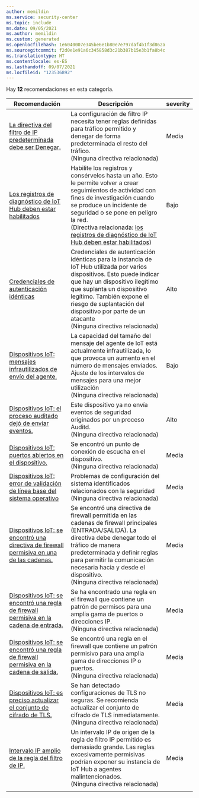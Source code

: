 ```yaml
---
author: memildin
ms.service: security-center
ms.topic: include
ms.date: 09/05/2021
ms.author: memildin
ms.custom: generated
ms.openlocfilehash: 1e6040007e345be6e1b80e7e797daf4b1f3d862a
ms.sourcegitcommit: f2d0e1e91a6c345858d3c21b387b15e3b1fa8b4c
ms.translationtype: HT
ms.contentlocale: es-ES
ms.lasthandoff: 09/07/2021
ms.locfileid: "123536892"
---
```

Hay **12** recomendaciones en esta categoría.

|Recomendación |Descripción |severity |
|---|---|---|
|[ La directiva del filtro de IP predeterminada debe ser Denegar.](https://portal.azure.com/#blade/Microsoft_Azure_Security/RecommendationsBlade/assessmentKey/5a3d6cdd-8eb3-46d2-ba11-d24a0d47fe65) |La configuración de filtro IP necesita tener reglas definidas para tráfico permitido y denegar de forma predeterminada el resto del tráfico.<br />(Ninguna directiva relacionada) |Media |
|[Los registros de diagnóstico de IoT Hub deben estar habilitados](https://portal.azure.com/#blade/Microsoft_Azure_Security/RecommendationsBlade/assessmentKey/77785808-ce86-4e40-b45f-19110a547397) |Habilite los registros y consérvelos hasta un año. Esto le permite volver a crear seguimientos de actividad con fines de investigación cuando se produce un incidente de seguridad o se pone en peligro la red.<br />(Directiva relacionada: [los registros de diagnóstico de IoT Hub deben estar habilitados](https://portal.azure.com/#blade/Microsoft_Azure_Policy/PolicyDetailBlade/definitionId/%2fproviders%2fMicrosoft.Authorization%2fpolicyDefinitions%2f383856f8-de7f-44a2-81fc-e5135b5c2aa4)) |Bajo |
|[Credenciales de autenticación idénticas](https://portal.azure.com/#blade/Microsoft_Azure_Security/RecommendationsBlade/assessmentKey/9d07b7e6-2986-4964-a76c-b2689604e212) |Credenciales de autenticación idénticas para la instancia de IoT Hub utilizada por varios dispositivos. Esto puede indicar que hay un dispositivo ilegítimo que suplanta un dispositivo legítimo. También expone el riesgo de suplantación del dispositivo por parte de un atacante<br />(Ninguna directiva relacionada) |Alto |
|[Dispositivos IoT: mensajes infrautilizados de envío del agente.](https://portal.azure.com/#blade/Microsoft_Azure_Security/RecommendationsBlade/assessmentKey/a9a59ebb-5d6f-42f5-92a1-036fd0fd1879) |La capacidad del tamaño del mensaje del agente de IoT está actualmente infrautilizada, lo que provoca un aumento en el número de mensajes enviados. Ajuste de los intervalos de mensajes para una mejor utilización<br />(Ninguna directiva relacionada) |Bajo |
|[ Dispositivos IoT: el proceso auditado dejó de enviar eventos.](https://portal.azure.com/#blade/Microsoft_Azure_Security/RecommendationsBlade/assessmentKey/d74d2738-2485-4103-9919-69c7e63776ec) |Este dispositivo ya no envía eventos de seguridad originados por un proceso Auditd.<br />(Ninguna directiva relacionada) |Alto |
|[Dispositivos IoT: puertos abiertos en el dispositivo.](https://portal.azure.com/#blade/Microsoft_Azure_Security/RecommendationsBlade/assessmentKey/1a36f14a-8bd8-45f5-abe5-eef88d76ab5b) |Se encontró un punto de conexión de escucha en el dispositivo.<br />(Ninguna directiva relacionada) |Media |
|[ Dispositivos IoT: error de validación de línea base del sistema operativo](https://portal.azure.com/#blade/Microsoft_Azure_Security/RecommendationsBlade/assessmentKey/5f65e47f-7a00-4bf3-acae-90ee441ee876) |Problemas de configuración del sistema identificados relacionados con la seguridad<br />(Ninguna directiva relacionada) |Media |
|[Dispositivos IoT: se encontró una directiva de firewall permisiva en una de las cadenas.](https://portal.azure.com/#blade/Microsoft_Azure_Security/RecommendationsBlade/assessmentKey/beb62be3-5e78-49bd-ac5f-099250ef3c7c) |Se encontró una directiva de firewall permitida en las cadenas de firewall principales (ENTRADA/SALIDA). La directiva debe denegar todo el tráfico de manera predeterminada y definir reglas para permitir la comunicación necesaria hacia y desde el dispositivo.<br />(Ninguna directiva relacionada) |Media |
|[ Dispositivos IoT: se encontró una regla de firewall permisiva en la cadena de entrada.](https://portal.azure.com/#blade/Microsoft_Azure_Security/RecommendationsBlade/assessmentKey/ba975338-f956-41e7-a9f2-7614832d382d) |Se ha encontrado una regla en el firewall que contiene un patrón de permisos para una amplia gama de puertos o direcciones IP.<br />(Ninguna directiva relacionada) |Media |
|[ Dispositivos IoT: se encontró una regla de firewall permisiva en la cadena de salida.](https://portal.azure.com/#blade/Microsoft_Azure_Security/RecommendationsBlade/assessmentKey/d5a8d84a-9ad0-42e2-80e0-d38e3d46028a) |Se encontró una regla en el firewall que contiene un patrón permisivo para una amplia gama de direcciones IP o puertos.<br />(Ninguna directiva relacionada) |Media |
|[ Dispositivos IoT: es preciso actualizar el conjunto de cifrado de TLS.](https://portal.azure.com/#blade/Microsoft_Azure_Security/RecommendationsBlade/assessmentKey/2acc27c6-5fdb-405e-9080-cb66b850c8f5) |Se han detectado configuraciones de TLS no seguras. Se recomienda actualizar el conjunto de cifrado de TLS inmediatamente.<br />(Ninguna directiva relacionada) |Media |
|[Intervalo IP amplio de la regla del filtro de IP.](https://portal.azure.com/#blade/Microsoft_Azure_Security/RecommendationsBlade/assessmentKey/d8326952-60bb-40fb-b33f-51e662708a88) |Un intervalo IP de origen de la regla de filtro IP permitido es demasiado grande. Las reglas excesivamente permisivas podrían exponer su instancia de IoT Hub a agentes malintencionados.<br />(Ninguna directiva relacionada) |Media |
|||

